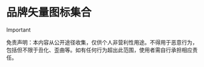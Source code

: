 # 品牌矢量图标集合

> [!IMPORTANT]
> 免责声明：本内容从公开途径收集，仅供个人非营利性用途。不得用于恶意行为，包括但不限于丑化、歪曲等。如有任何行为超出此范围，使用者需自行承担相应责任。
